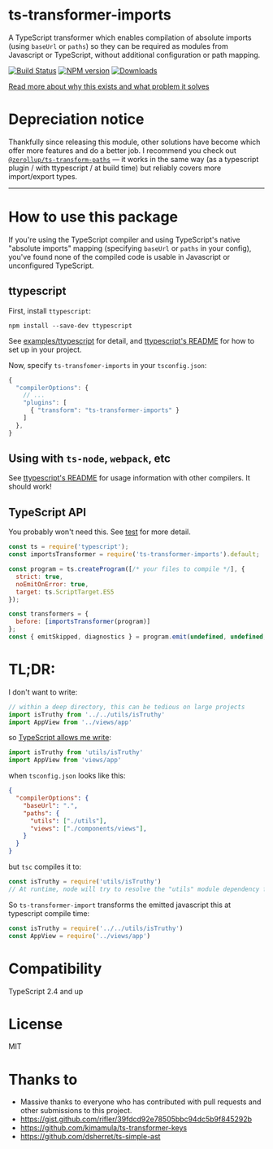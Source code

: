 # ts-transformer-imports

A TypeScript transformer which enables compilation of absolute imports (using `baseUrl` or `paths`) so they can be required as modules from Javascript or TypeScript, without additional configuration or path mapping.

[![Build Status][travis-image]][travis-url]
[![NPM version][npm-image]][npm-url]
[![Downloads](https://img.shields.io/npm/dm/ts-transformer-imports.svg)](https://www.npmjs.com/package/ts-transformer-imports)

<!--
## Why this exists / related issues

* https://github.com/Microsoft/TypeScript/issues/5039
* https://github.com/Microsoft/TypeScript/issues/15479
* https://github.com/Microsoft/TypeScript/issues/16088
* https://github.com/Microsoft/TypeScript/issues/10866
* https://github.com/Microsoft/TypeScript/issues/24599
* https://stackoverflow.com/questions/50019789/how-to-compile-typescript-modules-with-baseurl-paths-settings-in-tsconfig
-->

[Read more about why this exists and what problem it solves](https://medium.com/@grrowl/fixing-absolute-imports-in-typescript-797f405176eb)

# Depreciation notice

Thankfully since releasing this module, other solutions have become which offer more features and do a better job. I recommend you check out [`@zerollup/ts-transform-paths`](https://github.com/zerkalica/zerollup/tree/master/packages/ts-transform-paths) — it works in the same way (as a typescript plugin / with ttypescript / at build time) but reliably covers more import/export types.

---

# How to use this package

If you're using the TypeScript compiler and using TypeScript's native "absolute imports" mapping (specifying `baseUrl` or `paths` in your config), you've found none of the compiled code is usable in Javascript or unconfigured TypeScript.

## ttypescript

First, install `ttypescript`:

```
npm install --save-dev ttypescript
```

See [examples/ttypescript](examples/ttypescript) for detail, and [ttypescript's README](https://github.com/cevek/ttypescript/blob/master/README.md) for how to set up in your project.

Now, specify `ts-transfomer-imports` in your `tsconfig.json`:

```js
{
  "compilerOptions": {
    // ...
    "plugins": [
      { "transform": "ts-transformer-imports" }
    ]
  },
}
```

## Using with `ts-node`, `webpack`, etc

See [ttypescript's README](https://github.com/cevek/ttypescript/blob/master/README.md) for usage information with other compilers. It should work!

## TypeScript API

You probably won't need this. See [test](test) for more detail.

```js
const ts = require('typescript');
const importsTransformer = require('ts-transformer-imports').default;

const program = ts.createProgram([/* your files to compile */], {
  strict: true,
  noEmitOnError: true,
  target: ts.ScriptTarget.ES5
});

const transformers = {
  before: [importsTransformer(program)]
};
const { emitSkipped, diagnostics } = program.emit(undefined, undefined, undefined, false, transformers);
```

# TL;DR:

I don't want to write:

```js
// within a deep directory, this can be tedious on large projects
import isTruthy from '../../utils/isTruthy'
import AppView from '../views/app'
```

so [TypeScript allows me write](https://www.typescriptlang.org/docs/handbook/module-resolution.html#path-mapping):

```js
import isTruthy from 'utils/isTruthy'
import AppView from 'views/app'
```

when `tsconfig.json` looks like this:

```json
{
  "compilerOptions": {
    "baseUrl": ".",
    "paths": {
      "utils": ["./utils"],
      "views": ["./components/views"],
    }
  }
}
```


but `tsc` compiles it to:

```js
const isTruthy = require('utils/isTruthy')
// At runtime, node will try to resolve the "utils" module dependency from within node_modules and fail
```

So `ts-transformer-import` transforms the emitted javascript this at typescript compile time:

```js
const isTruthy = require('../../utils/isTruthy')
const AppView = require('../views/app')
```

# Compatibility

TypeScript 2.4 and up

# License

MIT

[travis-image]:https://travis-ci.org/grrowl/ts-transformer-imports.svg?branch=master
[travis-url]:https://travis-ci.org/grrowl/ts-transformer-imports
[npm-image]:https://img.shields.io/npm/v/ts-transformer-imports.svg?style=flat
[npm-url]:https://npmjs.org/package/ts-transformer-imports

# Thanks to

* Massive thanks to everyone who has contributed with pull requests and other submissions to this project.
* https://gist.github.com/rifler/39fdcd92e78505bbc94dc5b9f845292b
* https://github.com/kimamula/ts-transformer-keys
* https://github.com/dsherret/ts-simple-ast
